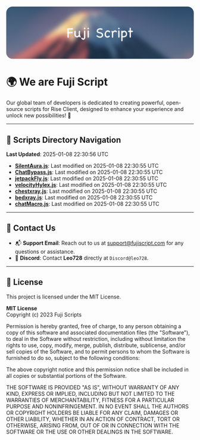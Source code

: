 ![Banner](.github/b.webp)

# 🌍 **We are Fuji Script**

Our global team of developers is dedicated to creating powerful, open-source scripts for Rise Client, designed to enhance your experience and unlock new possibilities! 🌟

---
<!-- SCRIPTS_NAVIGATION_START -->
## 📂 **Scripts Directory Navigation**

**Last Updated**: 2025-01-08 22:30:56 UTC

- **[SilentAura.js](scripts/SilentAura.js)**: Last modified on 2025-01-08 22:30:55 UTC
- **[ChatBypass.js](scripts/ChatBypass.js)**: Last modified on 2025-01-08 22:30:55 UTC
- **[jetpackFly.js](scripts/jetpackFly.js)**: Last modified on 2025-01-08 22:30:55 UTC
- **[velocityHylex.js](scripts/velocityHylex.js)**: Last modified on 2025-01-08 22:30:55 UTC
- **[chestxray.js](scripts/chestxray.js)**: Last modified on 2025-01-08 22:30:55 UTC
- **[bedxray.js](scripts/bedxray.js)**: Last modified on 2025-01-08 22:30:55 UTC
- **[chatMacro.js](scripts/chatMacro.js)**: Last modified on 2025-01-08 22:30:55 UTC

<!-- SCRIPTS_NAVIGATION_END -->

---

## 💬 **Contact Us**  
- 📬 **Support Email**: Reach out to us at [support@fujiscript.com](mailto:support@fujiscript.com) for any questions or assistance.  
- 💬 **Discord**: Contact **Leo728** directly at `Discord@leo728`.

---

## 📜 **License**

This project is licensed under the MIT License.  

**MIT License**  
Copyright (c) 2023 Fuji Scripts  

Permission is hereby granted, free of charge, to any person obtaining a copy of this software and associated documentation files (the "Software"), to deal in the Software without restriction, including without limitation the rights to use, copy, modify, merge, publish, distribute, sublicense, and/or sell copies of the Software, and to permit persons to whom the Software is furnished to do so, subject to the following conditions:  

The above copyright notice and this permission notice shall be included in all copies or substantial portions of the Software.  

THE SOFTWARE IS PROVIDED "AS IS", WITHOUT WARRANTY OF ANY KIND, EXPRESS OR IMPLIED, INCLUDING BUT NOT LIMITED TO THE WARRANTIES OF MERCHANTABILITY, FITNESS FOR A PARTICULAR PURPOSE AND NONINFRINGEMENT. IN NO EVENT SHALL THE AUTHORS OR COPYRIGHT HOLDERS BE LIABLE FOR ANY CLAIM, DAMAGES OR OTHER LIABILITY, WHETHER IN AN ACTION OF CONTRACT, TORT OR OTHERWISE, ARISING FROM, OUT OF OR IN CONNECTION WITH THE SOFTWARE OR THE USE OR OTHER DEALINGS IN THE SOFTWARE.  
